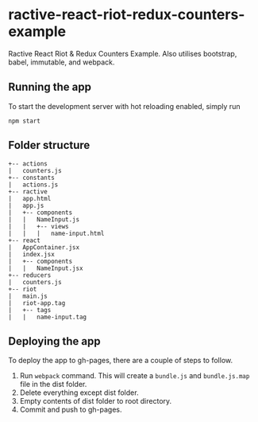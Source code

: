 # ractive-react-riot-redux-counters-example

Ractive React Riot & Redux Counters Example. Also utilises bootstrap, babel, immutable, and webpack.

## Running the app

To start the development server with hot reloading enabled, simply run

```
npm start
```

## Folder structure

	+-- actions
	|	counters.js
	+-- constants
	|	actions.js
	+-- ractive
	|	app.html
	|	app.js
	|	+-- components
	|	|	NameInput.js
	|	|	+-- views
	|	|	|	name-input.html
	+-- react
	|	AppContainer.jsx
	|	index.jsx
	|	+-- components
	|	|	NameInput.jsx
	+-- reducers
	|	counters.js
	+-- riot
	|	main.js
	|	riot-app.tag
	|	+-- tags
	|	|	name-input.tag

## Deploying the app

To deploy the app to gh-pages, there are a couple of steps to follow.

1. Run `webpack` command. This will create a `bundle.js` and `bundle.js.map` file in the dist folder.
2. Delete everything except dist folder.
3. Empty contents of dist folder to root directory.
4. Commit and push to gh-pages.


